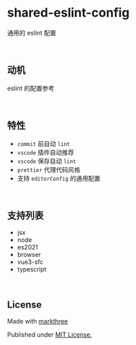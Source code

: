 # shared-eslint-config

通用的 eslint 配置

<br />

## 动机

eslint 的配置参考

<br />

## 特性

- `commit` 前自动 `lint`
- `vscode` 插件自动推荐
- `vscode` 保存自动 `lint`
- `prettier` 代理代码风格
- 支持 `editorConfig` 的通用配置

<br />

## 支持列表

- jsx
- node
- es2021
- browser
- vue3-sfc
- typescript

<br />

## License

Made with [markthree](https://github.com/markthree)

Published under [MIT License.](./LICENSE)
